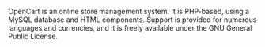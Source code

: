 OpenCart is an online store management system. It is PHP-based, using a MySQL database and HTML components. Support is provided for numerous languages and currencies, and it is freely available under the GNU General Public License.